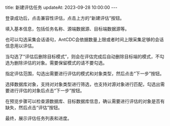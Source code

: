 title: 新建评估任务 updateAt: 2023-09-28 10:00:00 ---

登录成功后，点击兼容性评估，点击上方的“新建评估”按钮。

填入基本信息，包括任务名称、源端数据源、目标端数据源等。
 
也可以勾选采集会话语句，AntCDC会依据数量上限或者时间上限采集足够的会话信息用以评估。

当勾选了“评估后删除目标模式”，则会在评估完成后自动删除目标端的模式，不勾选为删除评估的对象。需要保留模式的请不要勾选。

指定评估范围，勾选出需要进行评估的模式和对象类型，然后点击“下一步”按钮。

选择数据库对象，支持对对象类型进行筛选，也支持对源对象进行匹配，勾选出需要进行评估的对象后点击“下一步”按钮。

在预览步骤可以检查源数据库、目标数据库信息，确认需要进行评估的对象是否有缺失，然后点击“评估”按钮。

最终，展示评估任务列表和进度。